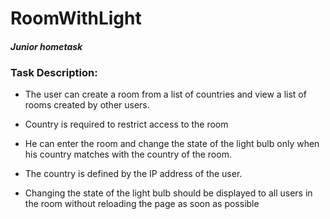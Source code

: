 # RoomWithLight
#### *Junior hometask*

### Task Description: 
- The user can create a room from a list of countries and view a list of rooms created by other users.

- Country is required to restrict access to the room

- He can enter the room and change the state of the light bulb only when his country matches with the country of the room.

- The country is defined by the IP address of the user. 

- Changing the state of the light bulb should be displayed to all users in the room without reloading the page as soon as possible


